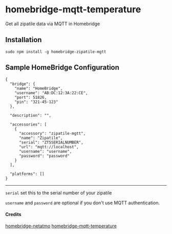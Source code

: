 # homebridge-mqtt-temperature
Get all zipatile data via MQTT in Homebridge

Installation
--------------------
    sudo npm install -g homebridge-zipatile-mgtt


Sample HomeBridge Configuration
--------------------
    {
      "bridge": {
        "name": "HomeBridge",
        "username": "AB:DC:12:3A:22:CE",
        "port": 51826,
        "pin": "321-45-123"
      },

      "description": "",

      "accessories": [
        {
          "accessory": "zipatile-mgtt",
          "name": "Zipatile",
          "serial": "ZT5SERIALNUMBER",
          "url": "mqtt://localhost",
          "username": "username",
          "password": "password"
        }
      ],

      "platforms": []
    }


---------------------

`serial` set this to the serial number of your zipatile

`username` and `password` are optional if you don't use MQTT authentication.


#### Credits

[homebridge-netatmo](https://github.com/planetk/homebridge-netatmo)
[homebridge-mqtt-temperature](https://github.com/mcchots/homebridge-mqtt-temperature)